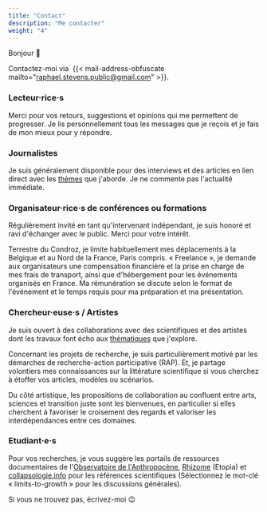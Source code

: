 ```yaml
---
title: "Contact"
description: "Me contacter"
weight: "4"
---
```


Bonjour :wave: 

Contactez-moi via&nbsp; {{< mail-address-obfuscate mailto="raphael.stevens.public@gmail.com" >}}. 

### Lecteur·rice·s

Merci pour vos retours, suggestions et opinions qui me permettent de progresser. Je lis personnellement tous les messages que je reçois et je fais de mon mieux pour y répondre.  

### Journalistes

Je suis généralement disponible pour des interviews et des articles en lien direct avec les [thèmes](recherche.fr.md) que j'aborde. Je ne commente pas l'actualité immédiate. 

### Organisateur·rice·s de conférences ou formations

Régulièrement invité en tant qu'intervenant indépendant, je suis honoré et ravi d'échanger avec le public. Merci pour votre intérêt. 

Terrestre du Condroz, je limite habituellement mes déplacements à la Belgique et au Nord de la France, Paris compris. «&nbsp;Freelance&nbsp;», je demande aux organisateurs une compensation financière et la prise en charge de mes frais de transport, ainsi que d'hébergement pour les événements organisés en France. Ma rémunération se discute selon le format de l'événement et le temps requis pour ma préparation et ma présentation. 

### Chercheur·euse·s / Artistes 

Je suis ouvert à des collaborations avec des scientifiques et des artistes dont les travaux font écho aux [thématiques](recherche.fr.md) que j'explore.

Concernant les projets de recherche, je suis particulièrement motivé par les démarches de recherche-action participative (RAP). Et, je partage volontiers mes connaissances sur la littérature scientifique si vous cherchez à étoffer vos articles, modèles ou scénarios. 

Du côté artistique, les propositions de collaboration au confluent entre arts, sciences et transition juste sont les bienvenues, en particulier si elles cherchent à favoriser le croisement des regards et valoriser les interdépendances entre ces domaines.

### Etudiant·e·s

Pour vos recherches,  je vous suggère les portails de ressources documentaires de l'[Observatoire de l'Anthropocène](https://obsant.eu/documentation/), [Rhizome](https://rhizome.etopia.be/Default/accueil-portal.aspx) (Etopia) et [collapsologie.info](https://www.collapsologie.info/fr/science) pour les références scientifiques (Sélectionnez le mot-clé «&nbsp;limits-to-growth&nbsp;» pour les discussions générales). 

Si vous ne trouvez pas, écrivez-moi 😉
